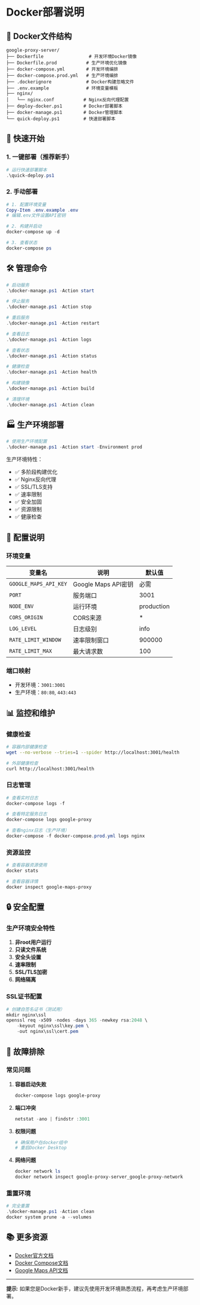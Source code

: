 # Docker部署说明

## 📁 Docker文件结构

```
google-proxy-server/
├── Dockerfile                 # 开发环境Docker镜像
├── Dockerfile.prod           # 生产环境优化镜像
├── docker-compose.yml        # 开发环境编排
├── docker-compose.prod.yml   # 生产环境编排
├── .dockerignore             # Docker构建忽略文件
├── .env.example              # 环境变量模板
├── nginx/
│   └── nginx.conf           # Nginx反向代理配置
├── deploy-docker.ps1        # Docker部署脚本
├── docker-manage.ps1        # Docker管理脚本
└── quick-deploy.ps1         # 快速部署脚本
```

## 🚀 快速开始

### 1. 一键部署（推荐新手）

```powershell
# 运行快速部署脚本
.\quick-deploy.ps1
```

### 2. 手动部署

```powershell
# 1. 配置环境变量
Copy-Item .env.example .env
# 编辑.env文件设置API密钥

# 2. 构建并启动
docker-compose up -d

# 3. 查看状态
docker-compose ps
```

## 🛠️ 管理命令

```powershell
# 启动服务
.\docker-manage.ps1 -Action start

# 停止服务
.\docker-manage.ps1 -Action stop

# 重启服务
.\docker-manage.ps1 -Action restart

# 查看日志
.\docker-manage.ps1 -Action logs

# 查看状态
.\docker-manage.ps1 -Action status

# 健康检查
.\docker-manage.ps1 -Action health

# 构建镜像
.\docker-manage.ps1 -Action build

# 清理环境
.\docker-manage.ps1 -Action clean
```

## 🏭 生产环境部署

```powershell
# 使用生产环境配置
.\docker-manage.ps1 -Action start -Environment prod
```

生产环境特性：
- ✅ 多阶段构建优化
- ✅ Nginx反向代理
- ✅ SSL/TLS支持
- ✅ 速率限制
- ✅ 安全加固
- ✅ 资源限制
- ✅ 健康检查

## 🔧 配置说明

### 环境变量

| 变量名 | 说明 | 默认值 |
|--------|------|--------|
| `GOOGLE_MAPS_API_KEY` | Google Maps API密钥 | 必需 |
| `PORT` | 服务端口 | 3001 |
| `NODE_ENV` | 运行环境 | production |
| `CORS_ORIGIN` | CORS来源 | * |
| `LOG_LEVEL` | 日志级别 | info |
| `RATE_LIMIT_WINDOW` | 速率限制窗口 | 900000 |
| `RATE_LIMIT_MAX` | 最大请求数 | 100 |

### 端口映射

- 开发环境：`3001:3001`
- 生产环境：`80:80`, `443:443`

## 📊 监控和维护

### 健康检查

```bash
# 容器内部健康检查
wget --no-verbose --tries=1 --spider http://localhost:3001/health

# 外部健康检查
curl http://localhost:3001/health
```

### 日志管理

```powershell
# 查看实时日志
docker-compose logs -f

# 查看特定服务日志
docker-compose logs google-proxy

# 查看nginx日志（生产环境）
docker-compose -f docker-compose.prod.yml logs nginx
```

### 资源监控

```powershell
# 查看容器资源使用
docker stats

# 查看容器详情
docker inspect google-maps-proxy
```

## 🔒 安全配置

### 生产环境安全特性

1. **非root用户运行**
2. **只读文件系统**
3. **安全头设置**
4. **速率限制**
5. **SSL/TLS加密**
6. **网络隔离**

### SSL证书配置

```powershell
# 创建自签名证书（测试用）
mkdir nginx\ssl
openssl req -x509 -nodes -days 365 -newkey rsa:2048 \
    -keyout nginx\ssl\key.pem \
    -out nginx\ssl\cert.pem
```

## 🔧 故障排除

### 常见问题

1. **容器启动失败**
   ```powershell
   docker-compose logs google-proxy
   ```

2. **端口冲突**
   ```powershell
   netstat -ano | findstr :3001
   ```

3. **权限问题**
   ```powershell
   # 确保用户在docker组中
   # 重启Docker Desktop
   ```

4. **网络问题**
   ```powershell
   docker network ls
   docker network inspect google-proxy-server_google-proxy-network
   ```

### 重置环境

```powershell
# 完全重置
.\docker-manage.ps1 -Action clean
docker system prune -a --volumes
```

## 📚 更多资源

- [Docker官方文档](https://docs.docker.com/)
- [Docker Compose文档](https://docs.docker.com/compose/)
- [Google Maps API文档](https://developers.google.com/maps/documentation)

---

**提示**: 如果您是Docker新手，建议先使用开发环境熟悉流程，再考虑生产环境部署。
